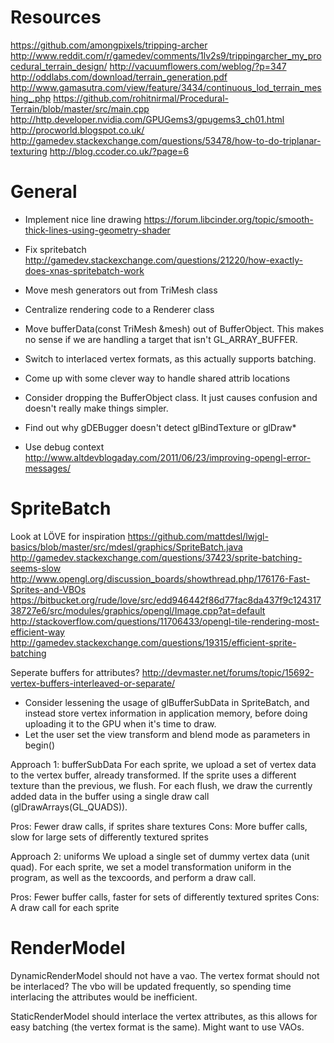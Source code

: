 Resources
====
https://github.com/amongpixels/tripping-archer
http://www.reddit.com/r/gamedev/comments/1lv2s9/trippingarcher_my_procedural_terrain_design/
http://vacuumflowers.com/weblog/?p=347
http://oddlabs.com/download/terrain_generation.pdf
http://www.gamasutra.com/view/feature/3434/continuous_lod_terrain_meshing_.php
https://github.com/rohitnirmal/Procedural-Terrain/blob/master/src/main.cpp
http://http.developer.nvidia.com/GPUGems3/gpugems3_ch01.html
http://procworld.blogspot.co.uk/
http://gamedev.stackexchange.com/questions/53478/how-to-do-triplanar-texturing
http://blog.ccoder.co.uk/?page=6

General
====
*	Implement nice line drawing https://forum.libcinder.org/topic/smooth-thick-lines-using-geometry-shader
*	Fix spritebatch http://gamedev.stackexchange.com/questions/21220/how-exactly-does-xnas-spritebatch-work
*	Move mesh generators out from TriMesh class
*	Centralize rendering code to a Renderer class
*	Move bufferData(const TriMesh &mesh) out of BufferObject. This makes no sense if we are handling a target that isn't GL_ARRAY_BUFFER.
*	Switch to interlaced vertex formats, as this actually supports batching.
*	Come up with some clever way to handle shared attrib locations

*	Consider dropping the BufferObject class. It just causes confusion and doesn't really make things simpler.

*	Find out why gDEBugger doesn't detect glBindTexture or glDraw*
*	Use debug context http://www.altdevblogaday.com/2011/06/23/improving-opengl-error-messages/

SpriteBatch
====
Look at LÖVE for inspiration
https://github.com/mattdesl/lwjgl-basics/blob/master/src/mdesl/graphics/SpriteBatch.java
http://gamedev.stackexchange.com/questions/37423/sprite-batching-seems-slow
http://www.opengl.org/discussion_boards/showthread.php/176176-Fast-Sprites-and-VBOs
https://bitbucket.org/rude/love/src/edd946442f86d77fac8da437f9c12431738727e6/src/modules/graphics/opengl/Image.cpp?at=default
http://stackoverflow.com/questions/11706433/opengl-tile-rendering-most-efficient-way
http://gamedev.stackexchange.com/questions/19315/efficient-sprite-batching

Seperate buffers for attributes?
http://devmaster.net/forums/topic/15692-vertex-buffers-interleaved-or-separate/

*	Consider lessening the usage of glBufferSubData in SpriteBatch, and instead store vertex information in application memory,
before doing uploading it to the GPU when it's time to draw.
*	Let the user set the view transform and blend mode as parameters in begin()

Approach 1: bufferSubData
For each sprite, we upload a set of vertex data to the vertex buffer, already transformed.
If the sprite uses a different texture than the previous, we flush.
For each flush, we draw the currently added data in the buffer using a single draw call (glDrawArrays(GL_QUADS)).

Pros: Fewer draw calls, if sprites share textures
Cons: More buffer calls, slow for large sets of differently textured sprites

Approach 2: uniforms
We upload a single set of dummy vertex data (unit quad).
For each sprite, we set a model transformation uniform in the program, as well as the texcoords, and perform a draw call.

Pros: Fewer buffer calls, faster for sets of differently textured sprites
Cons: A draw call for each sprite

RenderModel
====
DynamicRenderModel should not have a vao. The vertex format should not be interlaced?
The vbo will be updated frequently, so spending time interlacing the attributes would be inefficient.

StaticRenderModel should interlace the vertex attributes, as this allows for easy batching (the vertex format
is the same). Might want to use VAOs.